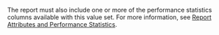 The report must also include one or more of the performance statistics columns available with this value set. For more information, see [Report Attributes and Performance Statistics](http://go.microsoft.com/fwlink/?LinkID=627132).

